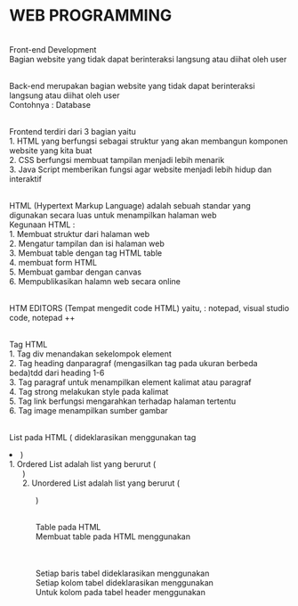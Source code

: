 # WEB PROGRAMMING

<br/> Front-end Development
<br/> Bagian website yang tidak dapat berinteraksi langsung atau diihat oleh user

<br/> Back-end merupakan bagian website yang tidak dapat berinteraksi langsung atau diihat oleh user
<br/> Contohnya : Database

<br/> Frontend terdiri dari 3 bagian yaitu 
<br/> 1. HTML yang berfungsi sebagai struktur yang akan membangun komponen website yang kita buat
<br/> 2. CSS berfungsi membuat tampilan menjadi lebih menarik
<br/> 3. Java Script memberikan fungsi agar website menjadi lebih hidup dan interaktif

<br/> HTML (Hypertext Markup Language) adalah sebuah standar yang digunakan secara luas untuk menampilkan halaman web
<br/> Kegunaan HTML :
<br/> 1. Membuat struktur dari halaman web
<br/> 2. Mengatur tampilan dan isi halaman web
<br/> 3. Membuat table dengan tag HTML table
<br/> 4. membuat form HTML
<br/> 5. Membuat gambar dengan canvas
<br/> 6. Mempublikasikan halamn web secara online

<br/> HTM EDITORS (Tempat mengedit code HTML) yaitu, : notepad, visual studio code, notepad ++

<br/> Tag HTML
<br/> 1. Tag div menandakan sekelompok element
<br/> 2. Tag heading danparagraf (mengasilkan tag pada ukuran berbeda beda)tdd dari heading 1-6
<br/> 3. Tag paragraf untuk menampilkan element kalimat atau paragraf
<br/> 4. Tag strong melakukan style pada kalimat
<br/> 5. Tag link berfungsi mengarahkan terhadap halaman tertentu
<br/> 6. Tag image menampilkan sumber gambar

<br/> List pada HTML ( dideklarasikan menggunakan tag <li> )
<br/> 1. Ordered List adalah list yang berurut (<ol>)
<br/> 2. Unordered List adalah list yang berurut (<ul>)

<br/> Table pada HTML 
<br/> Membuat table pada HTML menggunakan <table></table>
<br/> Setiap baris tabel dideklarasikan menggunakan <tr></tr>
<br/> Setiap kolom tabel dideklarasikan menggunakan <td></td>
<br/> Untuk kolom pada tabel header menggunakan <th></th>
